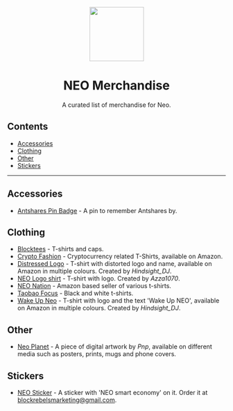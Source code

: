 <p align="center">
  <img 
    src="http://res.cloudinary.com/vidsy/image/upload/v1503160820/CoZ_Icon_DARKBLUE_200x178px_oq0gxm.png" 
    width="125px"
  >
</p>

<h1 align="center">NEO Merchandise</h1>

<p align="center">
  A curated list of merchandise for Neo.
</p>

## Contents

- [Accessories](#accessories)
- [Clothing](#clothing)
- [Other](#other)
- [Stickers](#stickers)

<!--
When listing a product, stick to the following guidelines:
* - [Product](https://link_here.com) - Short description of the product. Credits to designer if known.
* For layout help (markup), check out this link: https://github.com/adam-p/markdown-here/wiki/Markdown-Cheatsheet.
* When adding a product or category, please make sure to keep the list in that category in alphabetical order!
-->

---

## Accessories

- [Antshares Pin Badge](http://www.moderndayminer.com/product/antshares-pin-badge/) - A pin to remember Antshares by.


## Clothing

- [Blocktees](https://www.blocktees.store/collections/neo-smart-collection) - T-shirts and caps.
- [Crypto Fashion](https://www.amazon.com/s/ref=w_bl_sl_s_ap_web_7141123011?ie=UTF8&node=7141123011&field-brandtextbin=Crypto+Fashion) - Cryptocurrency related T-Shirts, available on Amazon.
- [Distressed Logo](https://www.amazon.com/dp/B076YYD3V9) - T-shirt with distorted logo and name, available on Amazon in multiple colours. Created by *Hindsight_DJ*.
- [NEO Logo shirt](https://www.amazon.com/dp/B074Y6W1S1?th=1) - T-shirt with logo. Created by *Azza1070*.
- [NEO Nation](https://www.amazon.com/s/ref=w_bl_sl_s_ap_web_7141123011?ie=UTF8&node=7141123011&field-brandtextbin=NEO%20Nation) - Amazon based seller of various t-shirts.
- [Taobao Focus](https://shop.tbfocus.com/item.php?id=555009655617#3586596243203) - Black and white t-shirts.
- [Wake Up Neo](https://www.amazon.com/dp/B076YVLVLY?th=1) - T-shirt with logo and the text 'Wake Up NEO', available on Amazon in multiple colours. Created by *Hindsight_DJ*.

## Other

- [Neo Planet](https://fineartamerica.com/featured/neo-planet-pnp.html) - A piece of digital artwork by *Pnp*, available on different media such as posters, prints, mugs and phone covers.

## Stickers

- [NEO Sticker](http://imgur.com/iqvFNAw) - A sticker with 'NEO smart economy' on it. Order it at [blockrebelsmarketing@gmail.com](mailto:blockrebelsmarketing@gmail.com).
